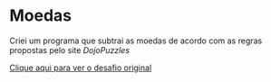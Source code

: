 # Moedas
Criei um programa que subtrai as moedas de acordo com as regras propostas pelo site _DojoPuzzles_

[Clique aqui para ver o desafio original](https://dojopuzzles.com/problems/contando-moedas/)